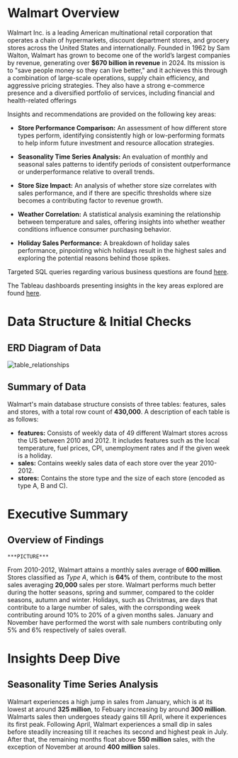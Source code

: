 # Walmart Overview

Walmart Inc. is a leading American multinational retail corporation that operates a chain of hypermarkets, discount department stores, and grocery stores across the United States and internationally. Founded in 1962 by Sam Walton, Walmart has grown to become one of the world’s largest companies by revenue, generating over **$670 billion in revenue** in 2024. Its mission is to "save people money so they can live better," and it achieves this through a combination of large-scale operations, supply chain efficiency, and aggressive pricing strategies. They also have a strong e-commerce presence and a diversified portfolio of services, including financial and health-related offerings

Insights and recommendations are provided on the following key areas:
- **Store Performance Comparison:** An assessment of how different store types perform, identifying consistently high or low-performing formats to help inform future investment and resource allocation strategies.

- **Seasonality Time Series Analysis:** An evaluation of monthly and seasonal sales patterns to identify periods of consistent outperformance or underperformance relative to overall trends.

- **Store Size Impact:** An analysis of whether store size correlates with sales performance, and if there are specific thresholds where size becomes a contributing factor to revenue growth.

- **Weather Correlation:** A statistical analysis examining the relationship between temperature and sales, offering insights into whether weather conditions influence consumer purchasing behavior.

- **Holiday Sales Performance:** A breakdown of holiday sales performance, pinpointing which holidays result in the highest sales and exploring the potential reasons behind those spikes.

Targeted SQL queries regarding various business questions are found [here](https://github.com/AdnanH901/Walmart_data_analysis/blob/main/SQL/walmart.sql).

The Tableau dashboards presenting insights in the key areas explored are found [here](https://github.com/AdnanH901/Walmart_data_analysis/tree/main/Tableau).

# Data Structure & Initial Checks
## ERD Diagram of Data

![table_relationships](https://github.com/user-attachments/assets/01b6b662-c2cd-4b66-9a28-769482d803c0)

## Summary of Data
Walmart's main database structure consists of three tables: features, sales and stores, with a total row count of **430,000**. A description of each table is as follows:
- **features:** Consists of weekly data of 49 different Walmart stores across the US between 2010 and 2012. It includes features such as the local temperature, fuel prices, CPI, unemployment rates and if the given week is a holiday.
- **sales:** Contains weekly sales data of each store over the year 2010-2012.
- **stores:** Contains the store type and the size of each store (encoded as type A, B and C).

# Executive Summary
## Overview of Findings
    ***PICTURE***
From 2010-2012, Walmart attains a monthly sales average of **600 million**. Stores classified as *Type A*, which is **64%** of them, contribute to the most sales averaging **20,000** sales per store. Walmart performs much better during the hotter seasons, spring and summer, compared to the colder seasons, autumn and winter. Holidays, such as Christmas, are days that contribute to a large number of sales, with the corrsponding week contributing around 10% to 20% of a given months sales. January and November have performed the worst with sale numbers contributing only 5% and 6% respectively of sales overall.

# Insights Deep Dive
## **Seasonality Time Series Analysis**  
Walmart experiences a high jump in sales from January, which is at its lowest at around **325 million**, to Febuary increasing by around **300 million**. Walmarts sales then undergoes steady gains till April, where it experiences its first peak. Following April, Walmart experiences a small dip in sales before steadily increasing till it reaches its second and highest peak in July. After that, the remaining months float above **550 million** sales, with the exception of November at around **400 million** sales.



